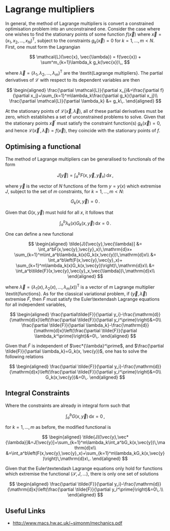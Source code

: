 # Lagrange multipliers

In general, the method of Lagrange multipliers is convert a constrained optimisation problem into an unconstrained one. Consider the case where one wishes to find the stationary points of some function $f(\vec{x})$ where $\vec{x}=(x_1,x_2,\dots,x_N)^\mathsf{T}$, subject to the constraints $g_k(\vec{x})=0$ for $k=1,\dots,m<N$.
First, one must form the Lagrangian

$$
    \mathcal{L}(\vec{x}, \vec{\lambda}) = f(\vec{x}) + \sum^m_{k=1}\lambda_k g_k(\vec{x})\,,
$$

where $\vec{\lambda}=(\lambda_1, \lambda_2, \dots, \lambda_m)^\mathsf{T}$ are the \textit{Lagrange multipliers}. The partial derivatives of $\mathcal{L}$ with respect to its dependent variables are then

$$
    \begin{aligned}
    \frac{\partial \mathcal{L}}{\partial x_j}&=\frac{\partial f}{\partial x_j}+\sum_{k=1}^m\lambda_k\frac{\partial g_k}{\partial x_j}\\
    \frac{\partial \mathcal{L}}{\partial \lambda_k} &= g_k\,.
  \end{aligned}
$$

At the stationary points of $\mathcal{L}(\vec{x},\vec{\lambda})$, all of these partial derivatives must be zero, which establishes a set of unconstrained problems to solve. Given that the stationary points $\vec{x}^\prime$ must satisfy the constraint function(s) $g_k(\vec{x})=0$, and hence $\mathcal{L}(\vec{x}^\prime, \vec{\lambda})=f(\vec{x})$, they coincide with the stationary points of $f$.

## Optimising a functional

The method of Lagrange multipliers can be generalised to functionals of the form

$$
J[\vec{y}] = \int_a^bF(x,\vec{y},\vec{y}_x)\,\mathrm{d}x\,,
$$

where $\vec{y}$ is the vector of $N$ functions of the form $y=y(x)$ which extremise $J$,
subject to the set of $m$ constraints, for $k=1,\dots,m<N$:

$$
G_k(x,\vec{y})=0\,.
$$

Given that $G(x, \vec{y})$ must hold for all $x$, it follows that

$$
\int_a^b\lambda_k(x)G_k(x, \vec{y})\,\mathrm{d}x=0\,.
$$

One can define a new functional

$$
\begin{aligned}
\tilde{J}[\vec{y},\vec{\lambda}] &= \int_a^bF(x,\vec{y},\vec{y}_x)\,\mathrm{d}x+
\sum_{k=1}^m\int_a^b\lambda_k(x)G_k(x,\vec{y})\,\mathrm{d}x\\
&= \int_a^b\left(F(x,\vec{y},\vec{y}_x)+
\sum_{k=1}^m\lambda_k(x)G_k(x,\vec{y})\right)\,\mathrm{d}x\\
  &= \int_a^b\tilde{F}(x,\vec{y},\vec{y}_x,\vec{\lambda})\,\mathrm{d}x\\
\end{aligned}
$$

where $\vec{\lambda}=(\lambda_1(x),\lambda_2(x),\dots,\lambda_m(x))^\mathsf{T}$ is a vector of $m$ Lagrange multiplier \textit{functions}. As for the classical variational problem, if $(\vec{y},\vec{\lambda})$ extremise $\tilde{F}$, then $\tilde{F}$ must satisfy the Euler\textendash Lagrange equations for all independent variables,

$$
\begin{aligned}
\frac{\partial\tilde{F}}{\partial y_i}-\frac{\mathrm{d}}{\mathrm{d}x}\left(\frac{\partial \tilde{F}}{\partial y_i^\prime}\right)&=0\\
\frac{\partial \tilde{F}}{\partial \lambda_k}-\frac{\mathrm{d}}{\mathrm{d}x}\left(\frac{\partial \tilde{F}}{\partial \lambda_k^\prime}\right)&=0\,.
\end{aligned}
$$

Given that $\tilde{F}$ is independent of $\vec*{\lambda}^\prime$, and $\frac{\partial \tilde{F}}{\partial \lambda_k}=G_k(x, \vec{y})$, one has to solve the following relations

$$
\begin{aligned}
\frac{\partial \tilde{F}}{\partial y_i}-\frac{\mathrm{d}}{\mathrm{d}x}\left(\frac{\partial \tilde{F}}{\partial y_i^\prime}\right)&=0\\
G_k(x,\vec{y})&=0\,.
\end{aligned}
$$

## Integral Constraints

Where the constraints are already in integral form such that

$$
\int_a^bG(x,\vec{y})\,\mathrm{d}x=0\,,
$$

for $k=1,\dots,m$ as before, the modified functional is

$$
\begin{aligned}
\tilde{J}[\vec{y},\vec*{\lambda}]&=J[\vec{y}]+\sum_{k=1}^m\lambda_k\int_a^bG_k(x,\vec{y})\,\mathrm{d}x\\
                             &=\int_a^b\left(F(x,\vec{y},\vec{y}_x)+\sum_{k=1}^m\lambda_kG_k(x,\vec{y})\right)\,\mathrm{d}x\,.
\end{aligned}
$$

Given that the Euler\textendash Lagrange equations only hold for functions which extremise the functional ($\mathcal{S}, J, \dots$), there is only one set of solutions

$$
\begin{aligned}
\frac{\partial \tilde{F}}{\partial y_i}-\frac{\mathrm{d}}{\mathrm{d}x}\left(\frac{\partial \tilde{F}}{\partial y_i^\prime}\right)&=0\,.\\
\end{aligned}
$$

## Useful Links

- http://www.macs.hw.ac.uk/~simonm/mechanics.pdf
